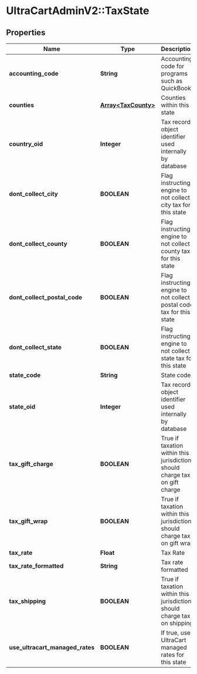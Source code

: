 # UltraCartAdminV2::TaxState

## Properties
Name | Type | Description | Notes
------------ | ------------- | ------------- | -------------
**accounting_code** | **String** | Accounting code for programs such as QuickBooks | [optional] 
**counties** | [**Array&lt;TaxCounty&gt;**](TaxCounty.md) | Counties within this state | [optional] 
**country_oid** | **Integer** | Tax record object identifier used internally by database | [optional] 
**dont_collect_city** | **BOOLEAN** | Flag instructing engine to not collect city tax for this state | [optional] 
**dont_collect_county** | **BOOLEAN** | Flag instructing engine to not collect county tax for this state | [optional] 
**dont_collect_postal_code** | **BOOLEAN** | Flag instructing engine to not collect postal code tax for this state | [optional] 
**dont_collect_state** | **BOOLEAN** | Flag instructing engine to not collect state tax for this state | [optional] 
**state_code** | **String** | State code | [optional] 
**state_oid** | **Integer** | Tax record object identifier used internally by database | [optional] 
**tax_gift_charge** | **BOOLEAN** | True if taxation within this jurisdiction should charge tax on gift charge | [optional] 
**tax_gift_wrap** | **BOOLEAN** | True if taxation within this jurisdiction should charge tax on gift wrap | [optional] 
**tax_rate** | **Float** | Tax Rate | [optional] 
**tax_rate_formatted** | **String** | Tax rate formatted | [optional] 
**tax_shipping** | **BOOLEAN** | True if taxation within this jurisdiction should charge tax on shipping | [optional] 
**use_ultracart_managed_rates** | **BOOLEAN** | If true, use UltraCart managed rates for this state | [optional] 


